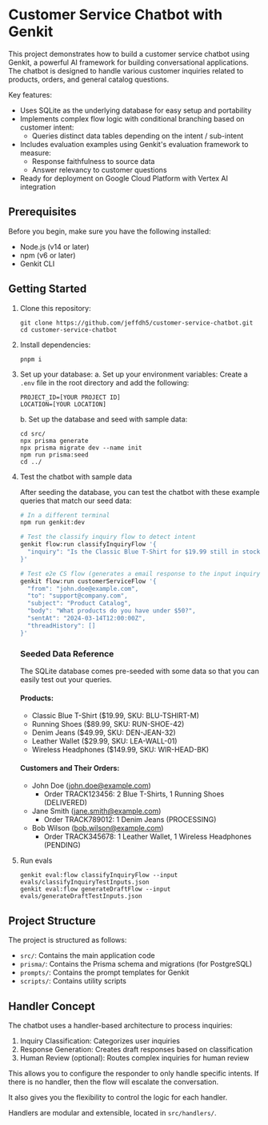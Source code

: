 # Customer Service Chatbot with Genkit
This project demonstrates how to build a customer service chatbot using Genkit, a powerful AI framework for building conversational applications. The chatbot is designed to handle various customer inquiries related to products, orders, and general catalog questions.

Key features:
- Uses SQLite as the underlying database for easy setup and portability
- Implements complex flow logic with conditional branching based on customer intent:
  - Queries distinct data tables depending on the intent / sub-intent
- Includes evaluation examples using Genkit's evaluation framework to measure:
  - Response faithfulness to source data
  - Answer relevancy to customer questions
- Ready for deployment on Google Cloud Platform with Vertex AI integration

## Prerequisites

Before you begin, make sure you have the following installed:

- Node.js (v14 or later)
- npm (v6 or later)
- Genkit CLI

## Getting Started

1. Clone this repository:
   ```
   git clone https://github.com/jeffdh5/customer-service-chatbot.git
   cd customer-service-chatbot
   ```

2. Install dependencies:
   ```
   pnpm i
   ```

3. Set up your database:
   a. Set up your environment variables:
      Create a `.env` file in the root directory and add the following:
      ```
      PROJECT_ID=[YOUR PROJECT ID]
      LOCATION=[YOUR LOCATION]
      ```

   b. Set up the database and seed with sample data:
      ```
      cd src/
      npx prisma generate
      npx prisma migrate dev --name init
      npm run prisma:seed
      cd ../
      ```

4. Test the chatbot with sample data
   
   After seeding the database, you can test the chatbot with these example queries that match our seed data:

   ```bash
   # In a different terminal
   npm run genkit:dev

   # Test the classify inquiry flow to detect intent
   genkit flow:run classifyInquiryFlow '{
     "inquiry": "Is the Classic Blue T-Shirt for $19.99 still in stock?"
   }'

   # Test e2e CS flow (generates a email response to the input inquiry)
   genkit flow:run customerServiceFlow '{
     "from": "john.doe@example.com",
     "to": "support@company.com",
     "subject": "Product Catalog",
     "body": "What products do you have under $50?",
     "sentAt": "2024-03-14T12:00:00Z",
     "threadHistory": []
   }'
   ```

   ### Seeded Data Reference
   The SQLite database comes pre-seeded with some data so that you can
   easily test out your queries.

   #### Products:
   - Classic Blue T-Shirt ($19.99, SKU: BLU-TSHIRT-M)
   - Running Shoes ($89.99, SKU: RUN-SHOE-42)
   - Denim Jeans ($49.99, SKU: DEN-JEAN-32)
   - Leather Wallet ($29.99, SKU: LEA-WALL-01)
   - Wireless Headphones ($149.99, SKU: WIR-HEAD-BK)

   #### Customers and Their Orders:
   - John Doe (john.doe@example.com)
     - Order TRACK123456: 2 Blue T-Shirts, 1 Running Shoes (DELIVERED)
   - Jane Smith (jane.smith@example.com)
     - Order TRACK789012: 1 Denim Jeans (PROCESSING)
   - Bob Wilson (bob.wilson@example.com)
     - Order TRACK345678: 1 Leather Wallet, 1 Wireless Headphones (PENDING)

5. Run evals
   ```
   genkit eval:flow classifyInquiryFlow --input evals/classifyInquiryTestInputs.json 
   genkit eval:flow generateDraftFlow --input evals/generateDraftTestInputs.json
   ```

## Project Structure

The project is structured as follows:

- `src/`: Contains the main application code
- `prisma/`: Contains the Prisma schema and migrations (for PostgreSQL)
- `prompts/`: Contains the prompt templates for Genkit
- `scripts/`: Contains utility scripts

## Handler Concept

The chatbot uses a handler-based architecture to process inquiries:

1. Inquiry Classification: Categorizes user inquiries
2. Response Generation: Creates draft responses based on classification
3. Human Review (optional): Routes complex inquiries for human review

This allows you to configure the responder to only handle specific intents.
If there is no handler, then the flow will escalate the conversation.

It also gives you the flexibility to control the logic for each handler.

Handlers are modular and extensible, located in `src/handlers/`.